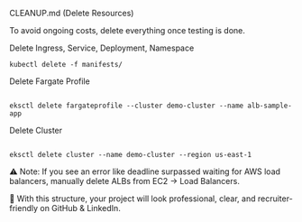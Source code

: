 CLEANUP.md (Delete Resources)

To avoid ongoing costs, delete everything once testing is done.

Delete Ingress, Service, Deployment, Namespace
```
kubectl delete -f manifests/
```
Delete Fargate Profile
```

eksctl delete fargateprofile --cluster demo-cluster --name alb-sample-app
```

Delete Cluster
```

eksctl delete cluster --name demo-cluster --region us-east-1
```

⚠️ Note: If you see an error like deadline surpassed waiting for AWS load balancers, manually delete ALBs from EC2 → Load Balancers.

📌 With this structure, your project will look professional, clear, and recruiter-friendly on GitHub & LinkedIn.


